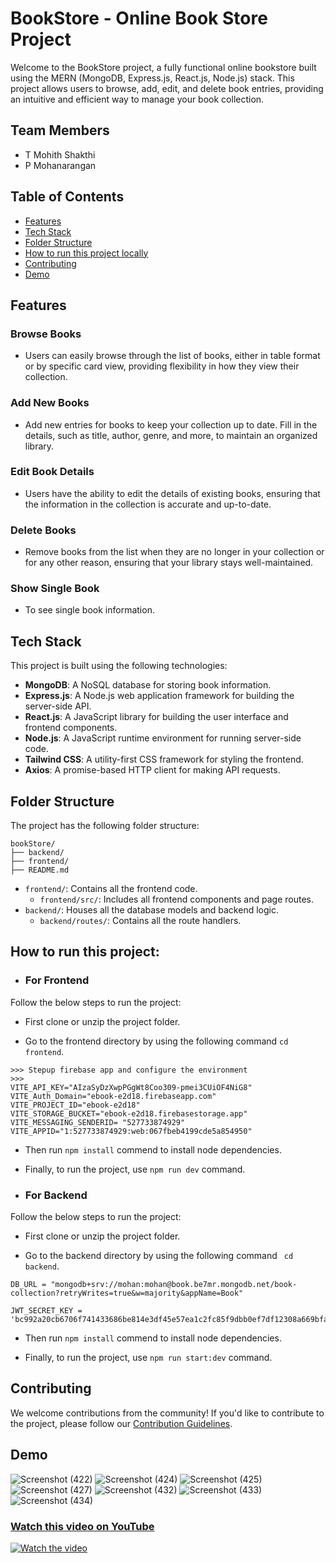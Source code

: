 # BookStore - Online Book Store Project

Welcome to the BookStore project, a fully functional online bookstore built using the MERN (MongoDB, Express.js, React.js, Node.js) stack. This project allows users to browse, add, edit, and delete book entries, providing an intuitive and efficient way to manage your book collection.

## Team Members

- T Mohith Shakthi
- P Mohanarangan

## Table of Contents
- [Features](#features)
- [Tech Stack](#tech-stack)
- [Folder Structure](#folder-structure)
- [How to run this project locally](#How-to-run-this-project)
- [Contributing](#contributing)
- [Demo](#Demo)

## Features

### Browse Books
- Users can easily browse through the list of books, either in table format or by specific card view, providing flexibility in how they view their collection.


### Add New Books
- Add new entries for books to keep your collection up to date. Fill in the details, such as title, author, genre, and more, to maintain an organized library.


### Edit Book Details
- Users have the ability to edit the details of existing books, ensuring that the information in the collection is accurate and up-to-date.


### Delete Books
- Remove books from the list when they are no longer in your collection or for any other reason, ensuring that your library stays well-maintained.

### Show Single Book
- To see single book information.

## Tech Stack

This project is built using the following technologies:

- **MongoDB**: A NoSQL database for storing book information.
- **Express.js**: A Node.js web application framework for building the server-side API.
- **React.js**: A JavaScript library for building the user interface and frontend components.
- **Node.js**: A JavaScript runtime environment for running server-side code.
- **Tailwind CSS**: A utility-first CSS framework for styling the frontend.
- **Axios**: A promise-based HTTP client for making API requests.

## Folder Structure

The project has the following folder structure:

```
bookStore/
├── backend/
├── frontend/
├── README.md
```

- `frontend/`: Contains all the frontend code.
  - `frontend/src/`: Includes all frontend components and page routes.
- `backend/`: Houses all the database models and backend logic.
  - `backend/routes/`: Contains all the route handlers.
 
## How to run this project:

- ### For Frontend 
 Follow the below steps to run the project: 
- First clone or unzip the project folder.
* Go to the frontend directory by using the following command ``` cd frontend ```.
```
>>> Stepup firebase app and configure the environment
>>> 
VITE_API_KEY="AIzaSyDzXwpPGgWt8Coo309-pmei3CUiOF4NiG8"
VITE_Auth_Domain="ebook-e2d18.firebaseapp.com"
VITE_PROJECT_ID="ebook-e2d18"
VITE_STORAGE_BUCKET="ebook-e2d18.firebasestorage.app"
VITE_MESSAGING_SENDERID= "527733874929"
VITE_APPID="1:527733874929:web:067fbeb4199cde5a854950"

```
+ Then run `` npm install `` commend to install node dependencies.
- Finally, to run the project, use ``npm run dev`` command.

- ### For Backend
Follow the below steps to run the project: 
- First clone or unzip the project folder.
* Go to the backend directory by using the following command ``` cd backend```.
```
DB_URL = "mongodb+srv://mohan:mohan@book.be7mr.mongodb.net/book-collection?retryWrites=true&w=majority&appName=Book"

JWT_SECRET_KEY = 'bc992a20cb6706f741433686be814e3df45e57ea1c2fc85f9dbb0ef7df12308a669bfa7c976368ff32e32f6541480ce9ec1b122242f9b1257ab669026aeaf16'

```
+ Then run `` npm install `` commend to install node dependencies.
- Finally, to run the project, use ``npm run start:dev`` command.


## Contributing

We welcome contributions from the community! If you'd like to contribute to the project, please follow our [Contribution Guidelines](CONTRIBUTING.md).

## Demo
![Screenshot (422)](https://github.com/user-attachments/assets/e16153b0-3061-40f1-aeb4-aa69d9924eeb)
![Screenshot (424)](https://github.com/user-attachments/assets/0831e06f-b633-4c92-b751-8e426311af23)
![Screenshot (425)](https://github.com/user-attachments/assets/ff27a91a-fb5d-4cb7-a1ab-c52624dab68c)
![Screenshot (427)](https://github.com/user-attachments/assets/433ab1e3-7ea9-466e-94fb-e1eef448c46b)
![Screenshot (432)](https://github.com/user-attachments/assets/eaebebf6-ae6f-48ae-b8e4-89a1465216b7)
![Screenshot (433)](https://github.com/user-attachments/assets/26a8cbb7-4049-44e5-b579-64eaaaba8bd1)
![Screenshot (434)](https://github.com/user-attachments/assets/2a725d88-b910-4564-b91d-21d98cb6d8ef)

### [Watch this video on YouTube](https://youtu.be/WQFK91dH6zg)

[![Watch the video](https://img.youtube.com/vi/WQFK91dH6zg/maxresdefault.jpg)](https://youtu.be/WQFK91dH6zg)

